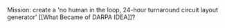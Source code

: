 Mission: create a 'no human in the loop, 24-hour turnaround circuit layout generator'
[[What Became of DARPA IDEA]]?